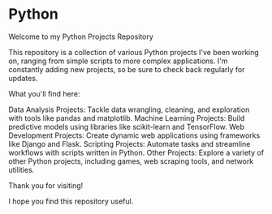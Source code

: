 # Python
Welcome to my Python Projects Repository

This repository is a collection of various Python projects I've been working on, ranging from simple scripts to more complex applications. I'm constantly adding new projects, so be sure to check back regularly for updates.

What you'll find here:

Data Analysis Projects: Tackle data wrangling, cleaning, and exploration with tools like pandas and matplotlib.
Machine Learning Projects: Build predictive models using libraries like scikit-learn and TensorFlow.
Web Development Projects: Create dynamic web applications using frameworks like Django and Flask.
Scripting Projects: Automate tasks and streamline workflows with scripts written in Python.
Other Projects: Explore a variety of other Python projects, including games, web scraping tools, and network utilities.

Thank you for visiting!

I hope you find this repository useful.
